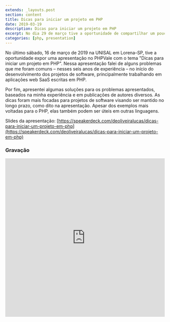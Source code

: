 ```yaml
---
extends: _layouts.post
section: content
title: Dicas para iniciar um projeto em PHP
date: 2019-03-19
description: Dicas para iniciar um projeto em PHP
excerpt: No dia 29 de março tive a oportunidade de compartilhar um pouco de minha experiência trabalhando em grandes projetos usando PHP. Na ocasião, falei de alguns problemas que me foram comuns no início dos projetos e apresentei algumas soluções.
categories: [php, presentation]
---
```

No último sábado, 16 de março de 2019 na UNISAL em Lorena–SP, tive a oportunidade expor uma apresentação no PHPVale com o tema "Dicas para iniciar um projeto em PHP". Nessa apresentação falei de alguns problemas que me foram comuns – nesses seis anos de experiência – no início do desenvolvimento dos projetos de software, principalmente trabalhando em aplicações web SaaS escritas em PHP. 

Por fim, apresentei algumas soluções para os problemas apresentados, baseados na minha experiência e em publicações de autores diversos. As dicas foram mais focadas para projetos de software visando ser mantido no longo prazo, como dito na apresentação. Apesar dos exemplos mais voltadas para o PHP, elas também podem ser úteis em outras linguagens.

Slides da apresentação: [https://speakerdeck.com/deoliveiralucas/dicas-para-iniciar-um-projeto-em-php](https://speakerdeck.com/deoliveiralucas/dicas-para-iniciar-um-projeto-em-php)

### Gravação

<iframe width="100%" height="500vh" src="https://www.youtube.com/embed/wUj6YWp5dmE" frameborder="0" allowfullscreen></iframe>
